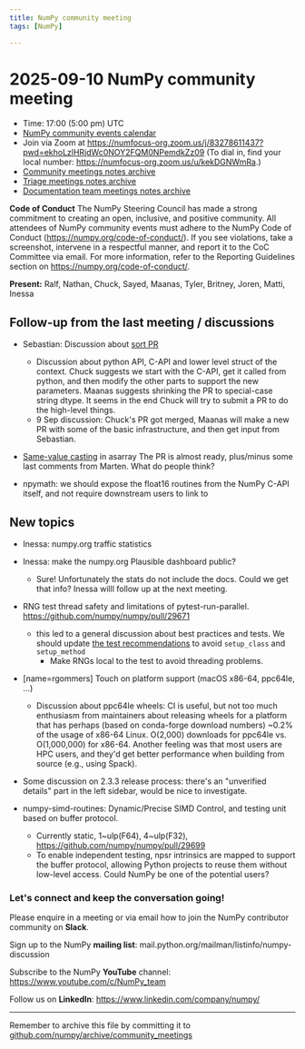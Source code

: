 ```yaml
---
title: NumPy community meeting
tags: [NumPy]

---
```


# 2025-09-10 NumPy community meeting

- Time: 17:00 (5:00 pm) UTC
- [NumPy community events calendar](https://scientific-python.org/calendars/)
- Join via Zoom at https://numfocus-org.zoom.us/j/83278611437?pwd=ekhoLzlHRjdWc0NOY2FQM0NPemdkZz09 (To dial in, find your local number: https://numfocus-org.zoom.us/u/kekDGNWmRa.)
- [Community meetings notes archive](https://github.com/numpy/archive/tree/main/community_meetings)
- [Triage meetings notes archive](https://github.com/numpy/archive/tree/master/triage_meetings)
- [Documentation team meetings notes archive](https://github.com/numpy/archive/tree/main/docs_team_meetings)

**Code of Conduct**
The NumPy Steering Council has made a strong commitment to creating an open, inclusive, and positive community. 
All attendees of NumPy community events must adhere to the NumPy Code of Conduct (https://numpy.org/code-of-conduct/). 
If you see violations, take a screenshot, intervene in a respectful manner, and report it to the CoC Committee via email. For more information, refer to the Reporting Guidelines section on https://numpy.org/code-of-conduct/.

**Present:** Ralf, Nathan, Chuck, Sayed, Maanas, Tyler, Britney, Joren, Matti, Inessa

## Follow-up from the last meeting / discussions

- Sebastian: Discussion about [sort PR](https://github.com/numpy/numpy/pull/28516)
  - Discussion about python API, C-API and lower level struct of the context. Chuck suggests we start with the C-API, get it called from python, and then modify the other parts to support the new parameters. Maanas suggests shrinking the PR to special-case string dtype. It seems in the end Chuck will try to submit a PR to do the high-level things.
  - 9 Sep discussion: Chuck's PR got merged, Maanas will make a new PR with some of the basic infrastructure, and then get input from Sebastian. 

- [Same-value casting](https://github.com/numpy/numpy/pull/29129) in asarray
  The PR is almost ready, plus/minus some last comments from Marten. What do people think?

- npymath: we should expose the float16 routines from the NumPy C-API itself, and not require downstream users to link to 


## New topics
- Inessa: numpy.org traffic statistics
  
- Inessa: make the numpy.org Plausible dashboard public?
  - Sure! Unfortunately the stats do not include the docs. Could we get that info? Inessa willl follow up at the next meeting.

- RNG test thread safety and limitations of pytest-run-parallel. https://github.com/numpy/numpy/pull/29671
  - this led to a general discussion about best practices and tests. We should update [the test recommendations](https://numpy.org/doc/stable/reference/testing.html#easier-setup-and-teardown-functions-methods) to avoid `setup_class` and `setup_method`
      - Make RNGs local to the test to avoid threading problems.

- [name=rgommers] Touch on platform support (macOS x86-64, ppc64le, ...)
    - Discussion about ppc64le wheels: CI is useful, but not too much enthusiasm from maintainers about releasing wheels for a platform that has perhaps (based on conda-forge download numbers) ~0.2% of the usage of x86-64 Linux. O(2,000) downloads for ppc64le vs. O(1,000,000) for x86-64. Another feeling was that most users are HPC users, and they'd get better performance when building from source (e.g., using Spack).

- Some discussion on 2.3.3 release process: there's an "unverified details" part in the left sidebar, would be nice to investigate.
- numpy-simd-routines: Dynamic/Precise SIMD Control, and testing unit based on buffer protocol.
  * Currently static, 1~ulp(F64), 4~ulp(F32), https://github.com/numpy/numpy/pull/29699
  * To enable independent testing, npsr intrinsics are mapped to support the buffer protocol, allowing Python projects to reuse them without low-level access. Could NumPy be one of the potential users?




### Let's connect and keep the conversation going!

Please enquire in a meeting or via email how to join the NumPy contributor community on **Slack**.

Sign up to the NumPy **mailing list**: mail.python.org/mailman/listinfo/numpy-discussion

Subscribe to the NumPy **YouTube** channel: https://www.youtube.com/c/NumPy_team

Follow us on **LinkedIn**: https://www.linkedin.com/company/numpy/

---
Remember to archive this file by committing it to [github.com/numpy/archive/community_meetings](https://github.com/numpy/archive/tree/main/community_meetings)
